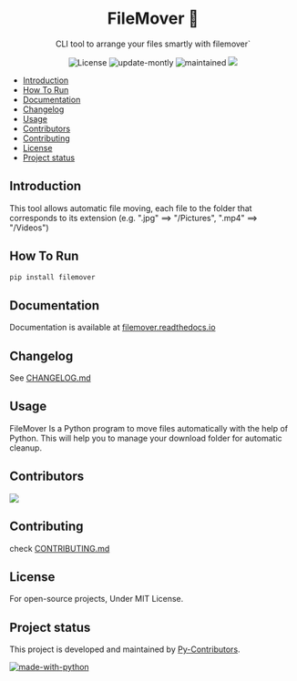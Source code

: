 <h1 align="center">FileMover 📁</h1>
<p align="center">CLI tool to arrange your files smartly with filemover`</p>

<p align="center">
<img src="https://img.shields.io/badge/license-MIT-blue.svg" alt="License">
<img src="https://img.shields.io/badge/update-Quarterly-green.svg" alt="update-montly">
<img src="https://img.shields.io/badge/Maintained%3F-yes-green.svg" alt="maintained">
<img src="https://img.shields.io/readthedocs/filemover">
</p>

- [Introduction](#introduction)
- [How To Run](#how-to-run)
- [Documentation](#documentation)
- [Changelog](#changelog)
- [Usage](#usage)
- [Contributors](#contributors)
- [Contributing](#contributing)
- [License](#license)
- [Project status](#project-status)

## Introduction

This tool allows automatic file moving, each file to the folder that corresponds to its extension (e.g. ".jpg" ==> "/Pictures", ".mp4" ==> "/Videos")

## How To Run

```bash
pip install filemover
```

## Documentation

Documentation is available at [filemover.readthedocs.io](https://filemover.readthedocs.io/en/latest/)

## Changelog

See [CHANGELOG.md](./CHANGELOG.md) 

## Usage

FileMover Is a Python program to move files automatically with the help of Python. This will help you to manage your download folder for automatic cleanup.

## Contributors

<a href="https://github.com/Py-Contributors/filemover/graphs/contributors">
  <img src="https://contrib.rocks/image?repo=Py-Contributors/filemover"/>
</a>


## Contributing

check [CONTRIBUTING.md](./CONTRIBUTING.md)

## License

For open-source projects, Under MIT License.

## Project status

This project is developed and maintained by [Py-Contributors](https://github.com/Py-Contributors/FileMover).

[![made-with-python](https://img.shields.io/badge/Made%20with-Python-1f425f.svg)](https://www.python.org/)
